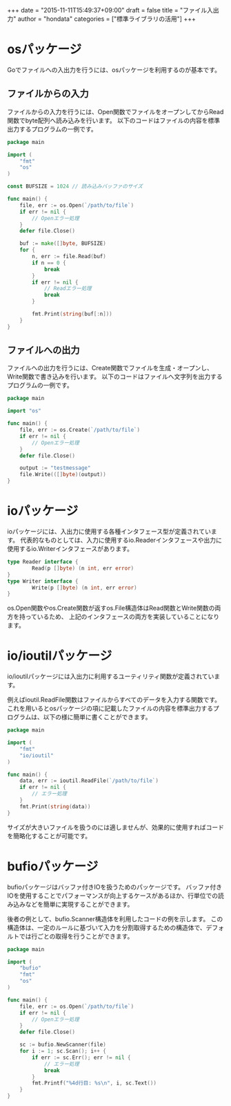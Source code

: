 +++
date = "2015-11-11T15:49:37+09:00"
draft = false
title = "ファイル入出力"
author = "hondata"
categories = ["標準ライブラリの活用"]
+++

# osパッケージ

Goでファイルへの入出力を行うには、osパッケージを利用するのが基本です。

## ファイルからの入力

ファイルからの入力を行うには、Open関数でファイルをオープンしてからRead関数でbyte配列へ読み込みを行います。
以下のコードはファイルの内容を標準出力するプログラムの一例です。

```go
package main

import (
    "fmt"
    "os"
)

const BUFSIZE = 1024 // 読み込みバッファのサイズ

func main() {
    file, err := os.Open(`/path/to/file`)
    if err != nil {
        // Openエラー処理
    }
    defer file.Close()

    buf := make([]byte, BUFSIZE)
    for {
        n, err := file.Read(buf)
        if n == 0 {
            break
        }
        if err != nil {
            // Readエラー処理
            break
        }

        fmt.Print(string(buf[:n]))
    }
}
```

## ファイルへの出力

ファイルへの出力を行うには、Create関数でファイルを生成・オープンし、Write関数で書き込みを行います。
以下のコードはファイルへ文字列を出力するプログラムの一例です。

```go
package main

import "os"

func main() {
    file, err := os.Create(`/path/to/file`)
    if err != nil {
        // Openエラー処理
    }
    defer file.Close()

    output := "testmessage"
    file.Write(([]byte)(output))
}
```

# ioパッケージ

ioパッケージには、入出力に使用する各種インタフェース型が定義されています。
代表的なものとしては、入力に使用するio.Readerインタフェースや出力に使用するio.Writerインタフェースがあります。

```go
type Reader interface {
        Read(p []byte) (n int, err error)
}
type Writer interface {
        Write(p []byte) (n int, err error)
}
```

os.Open関数やos.Create関数が返すos.File構造体はRead関数とWrite関数の両方を持っているため、
上記のインタフェースの両方を実装していることになります。

# io/ioutilパッケージ

io/ioutilパッケージには入出力に利用するユーティリティ関数が定義されています。

例えばioutil.ReadFile関数はファイルからすべてのデータを入力する関数です。
これを用いるとosパッケージの項に記載したファイルの内容を標準出力するプログラムは、以下の様に簡単に書くことができます。

```go
package main

import (
    "fmt"
    "io/ioutil"
)

func main() {
    data, err := ioutil.ReadFile(`/path/to/file`)
    if err != nil {
        // エラー処理
    }
    fmt.Print(string(data))
}
```

サイズが大きいファイルを扱うのには適しませんが、効果的に使用すればコードを簡略化することが可能です。

# bufioパッケージ

bufioパッケージはバッファ付きIOを扱うためのパッケージです。
バッファ付きIOを使用することでパフォーマンスが向上するケースがあるほか、行単位での読み込みなどを簡単に実現することができます。

後者の例として、bufio.Scanner構造体を利用したコードの例を示します。
この構造体は、一定のルールに基づいて入力を分割取得するための構造体で、デフォルトでは行ごとの取得を行うことができます。

```go
package main

import (
    "bufio"
    "fmt"
    "os"
)

func main() {
    file, err := os.Open(`/path/to/file`)
    if err != nil {
        // Openエラー処理
    }
    defer file.Close()

    sc := bufio.NewScanner(file)
    for i := 1; sc.Scan(); i++ {
        if err := sc.Err(); err != nil {
            // エラー処理
            break
        }
        fmt.Printf("%4d行目: %s\n", i, sc.Text())
    }
}
```
